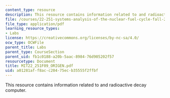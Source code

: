 ```yaml
---
content_type: resource
description: This resource contains information related to and radioactive decay computer.
file: /courses/22-251-systems-analysis-of-the-nuclear-fuel-cycle-fall-2009/a01281aff8acc20475ecb35555f2ffbf_MIT22_251F09_ORIGEN.pdf
file_type: application/pdf
learning_resource_types:
- Labs
license: https://creativecommons.org/licenses/by-nc-sa/4.0/
ocw_type: OCWFile
parent_title: Labs
parent_type: CourseSection
parent_uid: fb1c0188-a20b-5aac-8984-76d905202f57
resourcetype: Document
title: MIT22_251F09_ORIGEN.pdf
uid: a01281af-f8ac-c204-75ec-b35555f2ffbf
---
```

This resource contains information related to and radioactive decay computer.